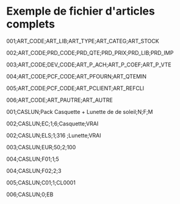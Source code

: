 # Exemple de fichier d'articles complets


001;ART\_CODE;ART\_LIB;ART\_TYPE;ART\_CATEG;ART\_STOCK


002;ART\_CODE;PRD\_CODE;PRD\_QTE;PRD\_PRIX;PRD\_LIB;PRD\_IMP


003;ART\_CODE;DEV\_CODE;ART\_P\_ACH;ART\_P\_COEF;ART\_P\_VTE


004;ART\_CODE;PCF\_CODE;ART\_PFOURN;ART\_QTEMIN


005;ART\_CODE;PCF\_CODE;ART\_PCLIENT;ART\_REFCLI


006;ART\_CODE;ART\_PAUTRE;ART\_AUTRE


001;CASLUN;Pack Casquette + Lunette de de soleil;N;F;M


002;CASLUN;EC;1;6;Casquette;VRAI


002;CASLUN;ELS;1;316 ;Lunette;VRAI


003;CASLUN;EUR;50;2;100


004;CASLUN;F01;1;5


004;CASLUN;F02;2;3


005;CASLUN;C01;1;CL0001


006;CASLUN;0;EB


